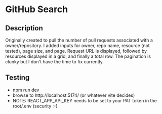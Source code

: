 # GitHub Search
## Description
Originally created to pull the number of pull requests associated with a owner/repository.
I added inputs for owner, repo name, resource (not tested), page size, and page.
Request URL is displayed, followed by resources displayed in a grid, and finally a total row.
The pagination is clunky but I don't have the time to fix currently.

## Testing
* npm run dev
* browse to http://localhost:5174/ (or whatever vite decides)
* NOTE: REACT_APP_API_KEY needs to be set to your PAT token in the root/.env (security :-) 
